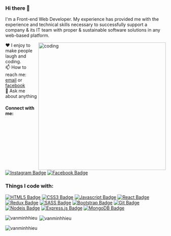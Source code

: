 ### Hi there 👋

I'm a Front-end Web Developer. My experience has provided me with the experience and technical skills necessary to successfully support a company & its IT team with proper & sustainable software solutions in any web-based platform.

<img align="right" alt="coding" width="400" src="https://user-images.githubusercontent.com/55389276/140866485-8fb1c876-9a8f-4d6a-98dc-08c4981eaf70.gif">


♥️ I enjoy to make people laugh and coding. <br/>
📫 How to reach me: [email](vanminhhieu.px@gmail.com) or [facebook](https://www.facebook.com/minhhieu1321/) <br/>
💬 Ask me about anything <br/>

#### Connect with me:

[![Instagram Badge](https://img.shields.io/badge/Instagram-E4405F?style=for-the-badge&logo=instagram&logoColor=white)](https://www.instagram.com/minhhiu__/) [![Facebook Badge](https://img.shields.io/badge/Facebook-1877F2?style=for-the-badge&logo=facebook&logoColor=white)](https://www.facebook.com/minhhieu1321/) 
<br>
<h3 align="left">Things I code with:</h3>


[![HTML5 Badge](https://img.shields.io/badge/HTML5-E34F26?style=for-the-badge&logo=html5&logoColor=white)](#)  [![CSS3 Badge](https://img.shields.io/badge/CSS3-1572B6?style=for-the-badge&logo=css3&logoColor=white)](#) [![Javascript Badge](https://img.shields.io/badge/-Javascript-F0DB4F?style=for-the-badge&labelColor=black&logo=javascript&logoColor=F0DB4F)](#)  [![React Badge](https://img.shields.io/badge/-React-61DBFB?style=for-the-badge&labelColor=black&logo=react&logoColor=61DBFB)](#)  [![Redux Badge](https://img.shields.io/badge/Redux-593D88?style=for-the-badge&logo=redux&logoColor=white)](#)  [![SASS Badge](https://img.shields.io/badge/Sass-CC6699?style=for-the-badge&logo=sass&logoColor=white)](#)  [![Bootstrap Badge](https://img.shields.io/badge/Bootstrap-563D7C?style=for-the-badge&logo=bootstrap&logoColor=white)](#)  [![Git Badge](https://img.shields.io/badge/Git-F05032?style=for-the-badge&logo=git&logoColor=white)](#) [![Nodejs Badge](https://img.shields.io/badge/-Nodejs-3C873A?style=for-the-badge&labelColor=black&logo=node.js&logoColor=3C873A)](#) [![Express.js Badge](https://img.shields.io/badge/Express.js-000000?style=for-the-badge&logo=express&logoColor=white)](#) [![MongoDB Badge](https://img.shields.io/badge/MongoDB-4EA94B?style=for-the-badge&logo=mongodb&logoColor=white)](#)

<p><img align="left" src="https://github-readme-stats.vercel.app/api/top-langs/?username=vanminhhieu" alt="vanminhhieu" /></p>
<p>&nbsp;<img align="center" src="https://github-readme-stats.vercel.app/api?username=vanminhhieu&show_icons=true&locale=en" alt="vanminhhieu" /></p>
<p><img align="center" src="https://github-readme-streak-stats.herokuapp.com/?user=vanminhhieu&" alt="vanminhhieu" /></p>
